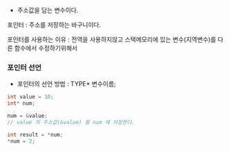 
- 주소값을 담는 변수이다.

포인터 : 주소를 저장하는 바구니이다. 

포인터를 사용하는 이유 : 전역을 사용하지않고 스택메모리에 있는 변수(지역변수)를 다른 함수에서 수정하기위해서 

### 포인터 선언
- 포인터의 선언 방법 : TYPE* 변수이름;

```C++
int value = 10;
int* num; 

num = &value;
// value 의 주소값(&value) 를 num 에 저장한다. 

int result = *num; 
*num = 2;
```

